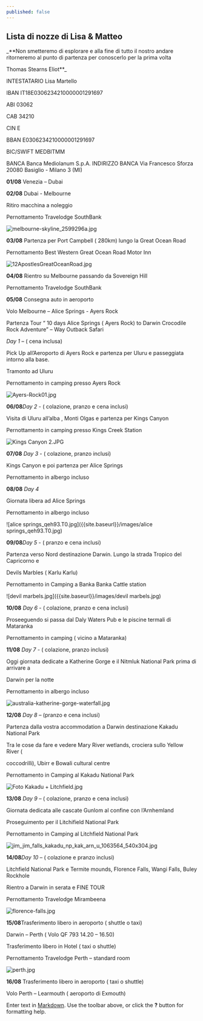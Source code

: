```yaml
---
published: false
---
```

## Lista di nozze di Lisa & Matteo



_**Non smetteremo di esplorare e alla fine di tutto il nostro andare ritorneremo al punto di partenza per conoscerlo per la prima volta 

Thomas Stearns Eliot**_


INTESTATARIO	Lisa Martello

IBAN	IT18E0306234210000001291697

ABI	03062

CAB	34210

CIN	E

BBAN	E0306234210000001291697

BIC/SWIFT	MEDBITMM

BANCA	Banca Mediolanum S.p.A.
INDIRIZZO BANCA	Via Francesco Sforza
20080 Basiglio - Milano 3 (MI)


**01/08** Venezia – Dubai

**02/08** Dubai - Melbourne

Ritiro macchina a noleggio

Pernottamento Travelodge SouthBank

![melbourne-skyline_2599296a.jpg]({{site.baseurl}}/images/melbourne-skyline_2599296a.jpg)


**03/08** Partenza per Port Campbell ( 280km) lungo la Great Ocean Road

Pernottamento Best Western Great Ocean Road Motor Inn

![12ApostlesGreatOceanRoad.jpg]({{site.baseurl}}/images/12ApostlesGreatOceanRoad.jpg)


**04/08** Rientro su Melbourne passando da Sovereign Hill

Pernottamento Travelodge SouthBank

**05/08** Consegna auto in aeroporto

Volo Melbourne – Alice Springs - Ayers Rock

Partenza Tour “ 10 days Alice Springs ( Ayers Rock) to Darwin Crocodile Rock Adventure” – Way Outback Safari

_Day 1_ – ( cena inclusa)

Pick Up all’Aeroporto di Ayers Rock e partenza per Uluru e passeggiata intorno alla base.

Tramonto ad Uluru

Pernottamento in camping presso Ayers Rock

![Ayers-Rock01.jpg]({{site.baseurl}}/images/Ayers-Rock01.jpg)

**06/08**_Day 2_ - ( colazione, pranzo e cena inclusi)

Visita di Uluru all’alba , Monti Olgas e partenza per Kings Canyon

Pernottamento in camping presso Kings Creek Station

![Kings Canyon 2.JPG]({{site.baseurl}}/images/Kings%20Canyon%202.JPG)

**07/08** _Day 3_ - ( colazione, pranzo inclusi)

Kings Canyon e poi partenza per Alice Springs

Pernottamento in albergo incluso

**08/08** _Day 4_

Giornata libera ad Alice Springs

Pernottamento in albergo incluso

![alice springs_qeh93.T0.jpg]({{site.baseurl}}/images/alice springs_qeh93.T0.jpg)

**09/08**_Day 5_ - ( pranzo e cena inclusi)

Partenza verso Nord destinazione Darwin. Lungo la strada Tropico del Capricorno e

Devils Marbles ( Karlu Karlu)

Pernottamento in Camping a Banka Banka Cattle station


![devil marbels.jpg]({{site.baseurl}}/images/devil marbels.jpg)


**10/08** _Day 6_ - ( colazione, pranzo e cena inclusi)

Proseeguendo si passa dal Daly Waters Pub e le piscine termali di Mataranka

Pernottamento in camping ( vicino a Mataranka)

**11/08** _Day 7_ - ( colazione, pranzo inclusi)

Oggi giornata dedicate a Katherine Gorge e il Nitmluk National Park prima di arrivare a

Darwin per la notte

Pernottamento in albergo incluso

![australia-katherine-gorge-waterfall.jpg]({{site.baseurl}}/images/australia-katherine-gorge-waterfall.jpg)


**12/08** _Day 8_ – (pranzo e cena inclusi)

Partenza dalla vostra accommodation a Darwin destinazione Kakadu National Park

Tra le cose da fare e vedere Mary River wetlands, crociera sullo Yellow River (

coccodrilli), Ubirr e Bowali cultural centre

Pernottamento in Camping al Kakadu National Park

![Foto Kakadu + Litchfield.jpg]({{site.baseurl}}/images/Foto%20Kakadu%20%2B%20Litchfield.jpg)

**13/08** _Day 9_ – ( colazione, pranzo e cena inclusi)

Giornata dedicata alle cascate Gunlom al confine con l’Arnhemland

Proseguimento per il Litchifield National Park

Pernottamento in Camping al Litchfield National Park

![jim_jim_falls_kakadu_np_kak_arn_u_1063564_540x304.jpg]({{site.baseurl}}/images/jim_jim_falls_kakadu_np_kak_arn_u_1063564_540x304.jpg)

**14/08**_Day 10_ – ( colazione e pranzo inclusi)

Litchfield National Park e Termite mounds, Florence Falls, Wangi Falls, Buley Rockhole

Rientro a Darwin in serata e FINE TOUR

Pernottamento Travelodge Mirambeena

![florence-falls.jpg]({{site.baseurl}}/images/florence-falls.jpg)

**15/08**Trasferimento libero in aeroporto ( shuttle o taxi)

Darwin – Perth ( Volo QF 793 14.20 – 16.50)

Trasferimento libero in Hotel ( taxi o shuttle)

Pernottamento Travelodge Perth – standard room

![perth.jpg]({{site.baseurl}}/images/perth.jpg)

**16/08** Trasferimento libero in aeroporto ( taxi o shuttle)

Volo Perth – Learmouth ( aeroporto di Exmouth)







Enter text in [Markdown](http://daringfireball.net/projects/markdown/). Use the toolbar above, or click the **?** button for formatting help.
